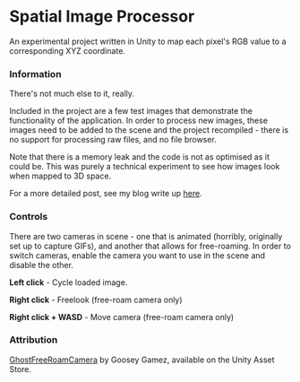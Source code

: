 # Spatial Image Processor

An experimental project written in Unity to map each pixel's RGB value to a corresponding XYZ coordinate.

### Information

There's not much else to it, really.

Included in the project are a few test images that demonstrate the functionality of the application. In order to process new images, these images need to be added to the scene and the project recompiled - there is no support for processing raw files, and no file browser.

Note that there is a memory leak and the code is not as optimised as it could be. This was purely a technical experiment to see how images look when mapped to 3D space.

For a more detailed post, see my blog write up [here](https://programmerkb.wordpress.com/2017/06/17/colour-to-spatial-mapping-image-processor/).

### Controls

There are two cameras in scene - one that is animated (horribly, originally set up to capture GIFs), and another that allows for free-roaming. In order to switch cameras, enable the camera you want to use in the scene and disable the other.

**Left click**          - Cycle loaded image.

**Right click**         - Freelook (free-roam camera only)

**Right click + WASD**  - Move camera (free-roam camera only)

### Attribution

[GhostFreeRoamCamera](https://www.assetstore.unity3d.com/en/#!/content/19250) by Goosey Gamez, available on the Unity Asset Store.
